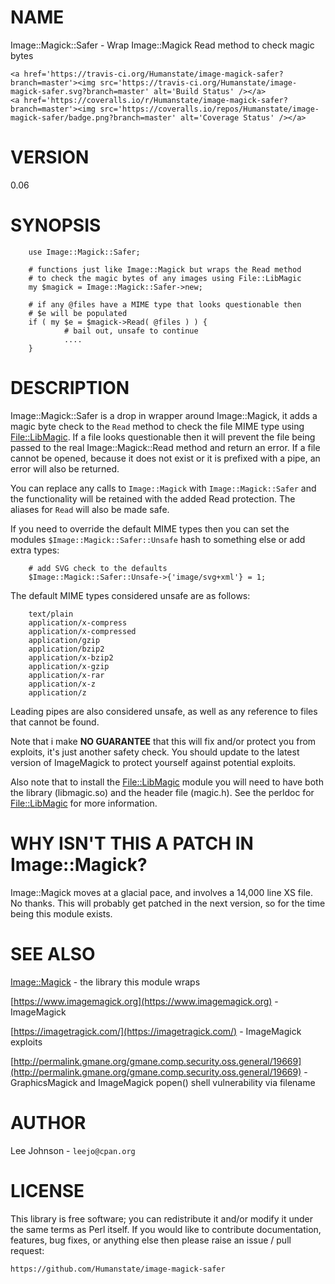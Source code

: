 # NAME

Image::Magick::Safer - Wrap Image::Magick Read method to check magic bytes

<div>

    <a href='https://travis-ci.org/Humanstate/image-magick-safer?branch=master'><img src='https://travis-ci.org/Humanstate/image-magick-safer.svg?branch=master' alt='Build Status' /></a>
    <a href='https://coveralls.io/r/Humanstate/image-magick-safer?branch=master'><img src='https://coveralls.io/repos/Humanstate/image-magick-safer/badge.png?branch=master' alt='Coverage Status' /></a>
</div>

# VERSION

0.06

# SYNOPSIS

        use Image::Magick::Safer;

        # functions just like Image::Magick but wraps the Read method
        # to check the magic bytes of any images using File::LibMagic
        my $magick = Image::Magick::Safer->new;

        # if any @files have a MIME type that looks questionable then
        # $e will be populated
        if ( my $e = $magick->Read( @files ) ) {
                # bail out, unsafe to continue
                ....
        }

# DESCRIPTION

Image::Magick::Safer is a drop in wrapper around Image::Magick, it adds a
magic byte check to the `Read` method to check the file MIME type using
[File::LibMagic](https://metacpan.org/pod/File::LibMagic). If a file looks questionable then it will prevent the file
being passed to the real Image::Magick::Read method and return an error.
If a file cannot be opened, because it does not exist or it is prefixed
with a pipe, an error will also be returned.

You can replace any calls to `Image::Magick` with `Image::Magick::Safer`
and the functionality will be retained with the added Read protection. The
aliases for `Read` will also be made safe.

If you need to override the default MIME types then you can set the modules
`$Image::Magick::Safer::Unsafe` hash to something else or add extra types:

        # add SVG check to the defaults
        $Image::Magick::Safer::Unsafe->{'image/svg+xml'} = 1;

The default MIME types considered unsafe are as follows:

        text/plain
        application/x-compress
        application/x-compressed
        application/gzip
        application/bzip2
        application/x-bzip2
        application/x-gzip
        application/x-rar
        application/x-z
        application/z

Leading pipes are also considered unsafe, as well as any reference to files
that cannot be found.

Note that i make **NO GUARANTEE** that this will fix and/or protect you from
exploits, it's just another safety check. You should update to the latest
version of ImageMagick to protect yourself against potential exploits.

Also note that to install the [File::LibMagic](https://metacpan.org/pod/File::LibMagic) module you will need to have
both the library (libmagic.so) and the header file (magic.h). See the perldoc
for [File::LibMagic](https://metacpan.org/pod/File::LibMagic) for more information.

# WHY ISN'T THIS A PATCH IN Image::Magick?

Image::Magick moves at a glacial pace, and involves a 14,000 line XS file. No
thanks. This will probably get patched in the next version, so for the time
being this module exists.

# SEE ALSO

[Image::Magick](https://metacpan.org/pod/Image::Magick) - the library this module wraps

[https://www.imagemagick.org](https://www.imagemagick.org) - ImageMagick

[https://imagetragick.com/](https://imagetragick.com/) - ImageMagick exploits

[http://permalink.gmane.org/gmane.comp.security.oss.general/19669](http://permalink.gmane.org/gmane.comp.security.oss.general/19669) -
GraphicsMagick and ImageMagick popen() shell vulnerability via filename

# AUTHOR

Lee Johnson - `leejo@cpan.org`

# LICENSE

This library is free software; you can redistribute it and/or modify it under
the same terms as Perl itself. If you would like to contribute documentation,
features, bug fixes, or anything else then please raise an issue / pull request:

    https://github.com/Humanstate/image-magick-safer
